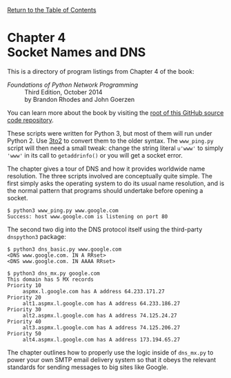 [Return to the Table of Contents](https://github.com/brandon-rhodes/fopnp#readme)

# Chapter 4<br>Socket Names and DNS

This is a directory of program listings from Chapter 4 of the book:

<dl>
<dt><i>Foundations of Python Network Programming</i></dt>
<dd>
Third Edition, October 2014<br>
by Brandon Rhodes and John Goerzen
</dd>
</dl>

You can learn more about the book by visiting the
[root of this GitHub source code repository](https://github.com/brandon-rhodes/fopnp#readme).

These scripts were written for Python 3, but most of them will run under
Python 2.  Use [3to2](https://pypi.python.org/pypi/3to2) to convert them
to the older syntax.  The `www_ping.py` script will then need a small
tweak: change the string literal `u'www'` to simply `'www'` in its call
to `getaddrinfo()` or you will get a socket error.

The chapter gives a tour of DNS and how it provides worldwide name
resolution.  The three scripts involved are conceptually quite simple.
The first simply asks the operating system to do its usual name
resolution, and is the normal pattern that programs should undertake
before opening a socket.

```
$ python3 www_ping.py www.google.com
Success: host www.google.com is listening on port 80
```

The second two dig into the DNS protocol itself using the third-party
`dnspython3` package:

```
$ python3 dns_basic.py www.google.com
<DNS www.google.com. IN A RRset>
<DNS www.google.com. IN AAAA RRset>
```

```
$ python3 dns_mx.py google.com
This domain has 5 MX records
Priority 10
     aspmx.l.google.com has A address 64.233.171.27
Priority 20
     alt1.aspmx.l.google.com has A address 64.233.186.27
Priority 30
     alt2.aspmx.l.google.com has A address 74.125.24.27
Priority 40
     alt3.aspmx.l.google.com has A address 74.125.206.27
Priority 50
     alt4.aspmx.l.google.com has A address 173.194.65.27
```

The chapter outlines how to properly use the logic inside of `dns_mx.py`
to power your own SMTP email delivery system so that it obeys the
relevant standards for sending messages to big sites like Google.
